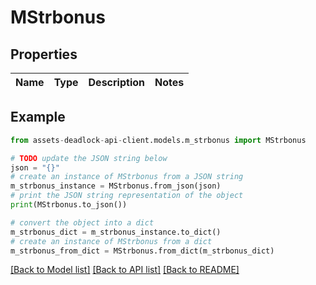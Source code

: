 # MStrbonus


## Properties

Name | Type | Description | Notes
------------ | ------------- | ------------- | -------------

## Example

```python
from assets-deadlock-api-client.models.m_strbonus import MStrbonus

# TODO update the JSON string below
json = "{}"
# create an instance of MStrbonus from a JSON string
m_strbonus_instance = MStrbonus.from_json(json)
# print the JSON string representation of the object
print(MStrbonus.to_json())

# convert the object into a dict
m_strbonus_dict = m_strbonus_instance.to_dict()
# create an instance of MStrbonus from a dict
m_strbonus_from_dict = MStrbonus.from_dict(m_strbonus_dict)
```
[[Back to Model list]](../README.md#documentation-for-models) [[Back to API list]](../README.md#documentation-for-api-endpoints) [[Back to README]](../README.md)


